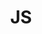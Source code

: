 ---
title: JS
description: Learn about the Javascript used in the Milo Docs theme.
icon: "mouse.svg"
---